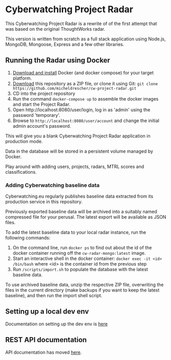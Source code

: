 # Cyberwatching Project Radar

This Cyberwatching Project Radar is a rewrite of of the first attempt that was based on the original ThoughtWorks radar.

This version is written from scratch as a full stack application using Node.js, MongoDB, Mongoose, Express and a few other libraries.

## Running the Radar using Docker

1. [Download and install](https://docs.docker.com/get-docker/) Docker (and docker compose) for your target platform.
1. [Download](https://github.com/micheldrescher/cw-project-radar/archive/master.zip) this repository as a ZIP file, or clone it using Git: `git clone https://github.com/micheldrescher/cw-project-radar.git`
1. CD into the project repository
1. Run the command `docker-compose up` to assemble the docker images and start the Project Radar.
1. Open http://localhost:8080/user/login, log in as 'admin' using the password 'temporary'.
1. Browse to `http://localhost:8080/user/account` and change the initial admin account's password.

This will give you a blank Cyberwatching Project Radar application in production mode.

Data in the database will be stored in a persistent volume managed by Docker. 

Play around with adding users, projects, radars, MTRL scores and classifications.

### Adding Cyberwatching baseline data

Cyberwatching.eu regularly publishes baseline data extracted from its production service in this repository.

Previously exported baseline data will be archived into a suitably named compressed file for your perusal. The latest export will be available as JSON files.

To add the latest baseline data to your local radar instance, run the following commands:

1. On the command line, run `docker ps` to find out about the id of the docker container running off the `cw-radar-mongo:latest` image.
1. Start an interactive shell in the docker container: `docker exec -it <id> /bin/bash` where \<id\> is the container id from the previous step
1. Run `/scripts/import.sh` to populate the database with the latest baseline data.

To use archived baseline data, unzip the respective ZIP file, overwriting the files in the current directory (make backups if you want to keep the latest baseline), and then run the import shell script.



## Setting up a local dev env

Documentation on setting up the dev env is [here](docs/devenv.md)

## REST API documentation

API documentation has moved [here](docs/API/api.md).